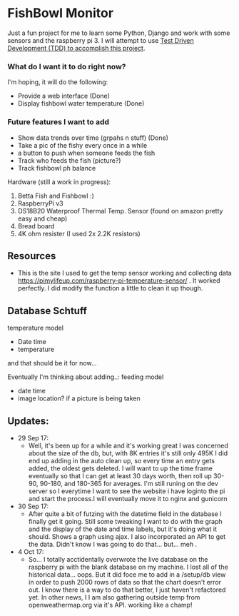 # FishBowl Monitor
Just a fun project for me to learn some Python, Django and work with some
sensors and the raspberry pi 3. I will attempt to use [Test Driven Development
(TDD) to accomplish this project](https://www.obeythetestinggoat.com).

### What do I want it to do right now?
I'm hoping, it will do the following:
 *  Provide a web interface (Done)
 *  Display fishbowl water temperature (Done)

### Future features I want to add
 * Show data trends over time (grpahs n stuff) (Done)
 * Take a pic of the fishy every once in a while
 * a button to push when someone feeds the fish
 * Track who feeds the fish (picture?)
 * Track fishbowl ph balance

Hardware (still a work in progress):
1. Betta Fish and Fishbowl :)
2. RaspberryPi v3
3. DS18B20 Waterproof Thermal Temp. Sensor (found on amazon pretty easy and cheap)
4. Bread board
5. 4K ohm resister (I used 2x 2.2K resistors)


## Resources
* This is the site I used to get the temp sensor working
 and collecting data https://pimylifeup.com/raspberry-pi-temperature-sensor/
. It worked perfectly. I did modify the function a little to clean it up though.

## Database Schtuff

temperature model
* Date time
* temperature

and that should be it for now...

Eventually I'm thinking about adding..:
feeding model
* date time
* image location? if a picture is being taken


## Updates:
* 29 Sep 17: 
    * Well, it's been up for a while and it's working great
    I was concerned about the size of the db, but, with 8K entries it's still only 495K
    I did end up adding in the auto clean up, so every time an entry gets added,
    the oldest gets deleted. I will want to up the time frame eventually so that 
    I can get at least 30 days worth, then roll up 30-90, 90-180, and 180-365 for
    averages. I'm still runing on the dev server so I everytime I want to see the website i have
    loginto the pi and start the process.I will eventually move it to nginx and gunicorn
* 30 Sep 17: 
    * After quite a bit of futzing with the datetime field in the database
I finally get it going. Still some tweaking I want to do with the graph and the 
display of the date and time labels, but it's doing what it should. Shows a graph using 
ajax. I also incorporated an API to get the data. Didn't know I was going to do that... but... meh
. 
* 4 Oct 17:
    * So... I totally acctidentally overwrote the live database on the raspberry pi with the blank database
    on my machine. I lost all of the historical data... oops. But it did foce me to
    add in a /setup/db view in order to push 2000 rows of data so that the chart doesn't error
    out. I know there is a way to do that better, I just haven't refactored yet. In other news, I 
    I am also gathering outside temp from openweathermap.org via it's API. working like a champ!